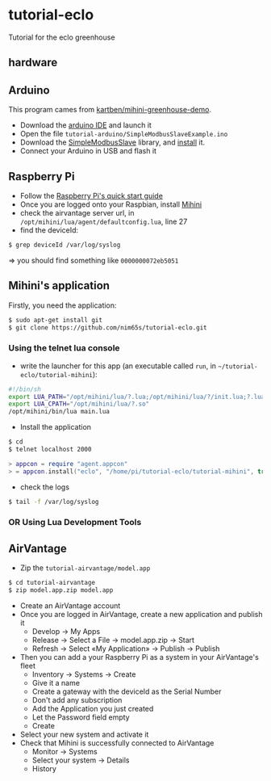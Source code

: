 tutorial-eclo
=============

Tutorial for the eclo greenhouse

hardware
--------

Arduino
-------

This program cames from [kartben/mihini-greenhouse-demo](https://github.com/kartben/mihini-greenhouse-demo).

* Download the [arduino IDE](http://arduino.cc/en/Main/Software) and launch it
* Open the file `tutorial-arduino/SimpleModbusSlaveExample.ino`
* Download the [SimpleModbusSlave](https://code.google.com/p/simple-modbus/downloads/detail?name=SimpleModbusSlaveV4.zip&can=2&q=) library, and [install](http://arduino.cc/en/Guide/Libraries) it.
* Connect your Arduino in USB and flash it

Raspberry Pi
------------

* Follow the [Raspberry Pi's quick start guide](http://www.raspberrypi.org/quick-start-guide)
* Once you are logged onto your Raspbian, install [Mihini](http://wiki.eclipse.org/Mihini/Install_Mihini#Others)
* check the airvantage server url, in `/opt/mihini/lua/agent/defaultconfig.lua`, line 27
* find the deviceId:

```bash
$ grep deviceId /var/log/syslog
```

=> you should find something like `0000000072eb5051`

Mihini's application
--------------------

Firstly, you need the application:

```bash
$ sudo apt-get install git
$ git clone https://github.com/nim65s/tutorial-eclo.git
```

### Using the telnet lua console

* write the launcher for this app (an executable called `run`, in `~/tutorial-eclo/tutorial-mihini`):

```bash
#!/bin/sh
export LUA_PATH="/opt/mihini/lua/?.lua;/opt/mihini/lua/?/init.lua;?.lua"
export LUA_CPATH="/opt/mihini/lua/?.so"
/opt/mihini/bin/lua main.lua
```

* Install the application

```bash
$ cd
$ telnet localhost 2000
```

```lua
> appcon = require "agent.appcon"
> = appcon.install("eclo", "/home/pi/tutorial-eclo/tutorial-mihini", true)
```

* check the logs

```bash
$ tail -f /var/log/syslog
```

### OR Using Lua Development Tools


AirVantage
----------

* Zip the `tutorial-airvantage/model.app`

```bash
$ cd tutorial-airvantage
$ zip model.app.zip model.app
```

* Create an AirVantage account
* Once you are logged in AirVantage, create a new application and publish it
    * Develop -> My Apps
    * Release -> Select a File -> model.app.zip -> Start
    * Refresh -> Select «My Application» -> Publish -> Publish
* Then you can add a your Raspberry Pi as a system in your AirVantage's fleet
    * Inventory -> Systems -> Create
    * Give it a name
    * Create a gateway with the deviceId as the Serial Number
    * Don't add any subscription
    * Add the Application you just created
    * Let the Password field empty
    * Create
* Select your new system and activate it
* Check that Mihini is successfully connected to AirVantage
    * Monitor -> Systems
    * Select your system -> Details
    * History
